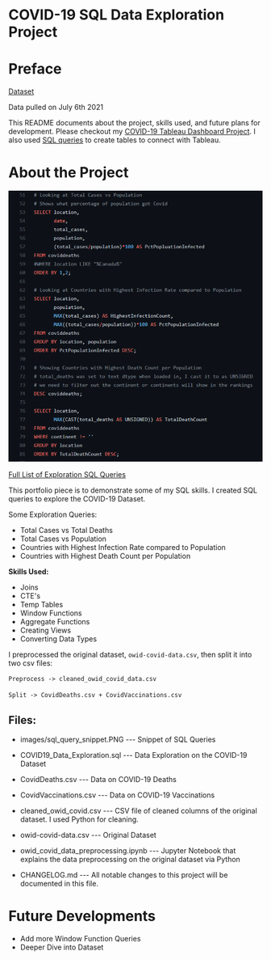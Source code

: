 # COVID-19 SQL Data Exploration Project

# Preface


[Dataset](https://ourworldindata.org/covid-deaths) 

Data pulled on July 6th 2021

This README documents about the project, skills used, and future plans for development. Please checkout my [COVID-19 Tableau Dashboard Project](https://github.com/AspiringDSer/COVID19_Tableau_Dashboard). I also used [SQL queries](https://github.com/AspiringDSer/COVID19_Tableau_Dashboard/blob/master/COVID19_data_for_tableau_dashboard.sql) to create tables to connect with Tableau.

# About the Project

![SQL Queries](./images/sql_query_snippet.PNG)

[Full List of Exploration SQL Queries](https://github.com/AspiringDSer/COVID19-SQL-Data-Exploration-Project/blob/master/COVID19_Data_Exploration.sql)

This portfolio piece is to demonstrate some of my SQL skills. I created SQL queries to explore the COVID-19 Dataset. 

Some Exploration Queries:
* Total Cases vs Total Deaths
* Total Cases vs Population
* Countries with Highest Infection Rate compared to Population
* Countries with Highest Death Count per Population 

**Skills Used:**
* Joins
* CTE's 
* Temp Tables 
* Window Functions
* Aggregate Functions
* Creating Views 
* Converting Data Types 

I preprocessed the original dataset, `owid-covid-data.csv`,  then split it into two csv files:

    Preprocess -> cleaned_owid_covid_data.csv 

    Split -> CovidDeaths.csv + CovidVaccinations.csv 

## Files:
* images/sql_query_snippet.PNG --- Snippet of SQL Queries 

* COVID19_Data_Exploration.sql --- Data Exploration on the COVID-19 Dataset

* CovidDeaths.csv --- Data on COVID-19 Deaths

* CovidVaccinations.csv --- Data on COVID-19 Vaccinations        

* cleaned_owid_covid.csv --- CSV file of cleaned columns of the original dataset. I used Python for cleaning. 

* owid-covid-data.csv --- Original Dataset 

* owid_covid_data_preprocessing.ipynb --- Jupyter Notebook that explains the data preprocessing on the original dataset via Python
* CHANGELOG&#46;md --- All notable changes to this project will be documented in this file. 

# Future Developments
* Add more Window Function Queries 
* Deeper Dive into Dataset 



